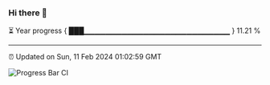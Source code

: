 ### Hi there 👋

⏳ Year progress { ███▁▁▁▁▁▁▁▁▁▁▁▁▁▁▁▁▁▁▁▁▁▁▁▁▁▁▁ } 11.21 %

---

⏰ Updated on Sun, 11 Feb 2024 01:02:59 GMT

![Progress Bar CI](https://github.com/liununu/liununu/workflows/Progress%20Bar%20CI/badge.svg)
